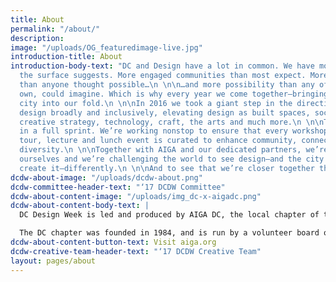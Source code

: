 ```yaml
---
title: About
permalink: "/about/"
description: 
image: "/uploads/OG_featuredimage-live.jpg"
introduction-title: About
introduction-body-text: "DC and Design have a lot in common. We have more depth than
  the surface suggests. More engaged communities than most expect. More originality
  than anyone thought possible…\n \n\n…and more possibility than any of us, on our
  own, could imagine. Which is why every year we come together—bringing the whole
  city into our fold.\n \n\nIn 2016 we took a giant step in the direction of celebrating
  design broadly and inclusively, elevating design as built spaces, social impact,
  creative strategy, technology, craft, the arts and much more.\n \n\nThis year, we’re
  in a full sprint. We’re working nonstop to ensure that every workshop, panel, studio
  tour, lecture and lunch event is curated to enhance community, connectivity, and
  diversity.\n \n\nTogether with AIGA and our dedicated partners, we’re challenging
  ourselves and we’re challenging the world to see design—and the city in which we
  create it—differently.\n \n\nAnd to see that we’re closer together than ever before."
dcdw-about-image: "/uploads/dcdw-about.png"
dcdw-committee-header-text: "‘17 DCDW Committee"
dcdw-about-content-image: "/uploads/img_dc-x-aigadc.png"
dcdw-about-content-body-text: |
  DC Design Week is led and produced by AIGA DC, the local chapter of the professional association for design. AIGA advances design as a professional craft, strategic advancement, and vital cultural force.

  The DC chapter was founded in 1984, and is run by a volunteer board of directors. With over 1,230 members, AIGA DC is the fifth largest and one of the oldest chapters in the nation. We strive to cultivate, connect and celebrate the diverse work and people that make up our DC creative community.
dcdw-about-content-button-text: Visit aiga.org
dcdw-creative-team-header-text: "‘17 DCDW Creative Team"
layout: pages/about
---
```


